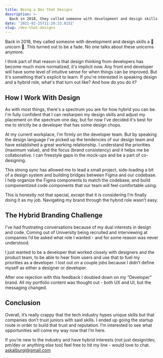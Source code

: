 ```yaml
---
title: Being a Dev that Designs
description: >-
  Back in 2018, they called someone with development and design skills a 🌈 unicorn 🦄. Then, and now, the road to a hybrid role is challenging.
date: '2021-02-25T11:20:33.815Z'
slug: /dev-that-designs
---
```


Back in 2018, they called someone with development and design skills a 🌈 unicorn 🦄. This turned out to be a fade. No one talks about these unicorns anymore. 

I think part of that reason is that design thinking from developers has become much more normalized, it's implicit now. Any front end developer will have some level of intuitive sense for when things can be improved. But it's something that's explicit to learn. If you're interested in speaking design and a hybrid role, what's that turn out like? And how do you do it?


## How I Work With Design
As with most things, there's a spectrum you are for how hybrid you can be. I'm fully confident that I can resharpen my design skills and adjust my placement on the spectrum one day, but for now I've decided it's best for me to strictly be a developer that has some design chops. 

At my current workplace, I'm firmly on the developer team. But by speaking the design language I've picked up the tendencies of our design team and have established a great working relationship. I understand the priorities (maximum value), and the focus (brand consistency) and it helps me be collaborative. I can freestyle gaps in the mock-ups and be a part of co-designing. 

This strong sync has allowed me to lead a small project, side-loading a bit of a design system and building bridges between Figma and our codebase. I help organize the Figma components to match the codebase, and build componentized code components that our team will feel comfortable using. 

This is honestly not that special, except that it is considering I’m finally doing it as my job. Navigating my brand through the hybrid role wasn’t easy. 


## The Hybrid Branding Challenge
I've had frustrating conversations because of my dual interests in design and code. Coming out of University being recruited and interviewing at companies I’d be asked what role I wanted - and for some reason was never understood. 

I just wanted to be a developer that worked closely with designers and the product team, to be able to hear from users and use that to fuel my priorities as a developer. I lost out on a couple jobs because I didn’t define myself as either a designer or developer.

After one rejection with this feedback I doubled down on my “Developer” brand. All my portfolio content was thought out - both UX and UI, but the messaging changed. 

## Conclusion
Overall, it’s really crappy that the tech industry hypes unique skills but that companies don’t trust juniors with said skills. I ended up going the startup route in order to build that trust and reputation. I’m interested to see what opportunities will come my way now that I’m here. 

If you’re new to the industry and have hybrid interests (not just design/dev, pm/dev or anything else too) feel free to hit my line - would love to chat. [askalburgi@gmail.com](mailto:askalburgi@gmail.com)

